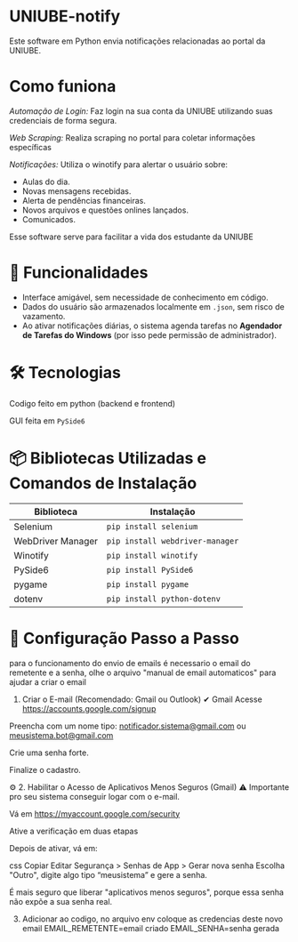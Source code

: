 # UNIUBE-notify

Este software em Python envia notificações relacionadas ao portal da UNIUBE. 

# Como funiona
*Automação de Login:* Faz login na sua conta da UNIUBE utilizando suas credenciais de forma segura.

*Web Scraping:* Realiza scraping no portal para coletar informações específicas

*Notificações:* Utiliza o winotify para alertar o usuário sobre:
- Aulas do dia.
- Novas mensagens recebidas.
- Alerta de pendências financeiras.
- Novos arquivos e questões onlines lançados.
- Comunicados.

Esse software serve para facilitar a vida dos estudante da UNIUBE

# 🚀 Funcionalidades
- Interface amigável, sem necessidade de conhecimento em código.
- Dados do usuário são armazenados localmente em `.json`, sem risco de vazamento.
- Ao ativar notificações diárias, o sistema agenda tarefas no **Agendador de Tarefas do Windows** (por isso pede permissão de administrador).


# 🛠️ Tecnologias
Codigo feito em python (backend e frontend)

GUI feita em `PySide6`

# 📦 Bibliotecas Utilizadas e Comandos de Instalação
| Biblioteca         | Instalação                      |
|--------------------|----------------------------------|
| Selenium           | `pip install selenium`          |
| WebDriver Manager  | `pip install webdriver-manager` |
| Winotify           | `pip install winotify`          |
| PySide6            | `pip install PySide6`           |
| pygame             | `pip install pygame`            |
| dotenv             | `pip install python-dotenv`     |

# 📌 Configuração Passo a Passo

para o funcionamento do envio de emails é necessario o email do remetente e a senha, olhe o arquivo "manual de email automaticos" para ajudar a criar o email

1. Criar o E-mail (Recomendado: Gmail ou Outlook)
✔ Gmail
Acesse https://accounts.google.com/signup

Preencha com um nome tipo:
notificador.sistema@gmail.com ou meusistema.bot@gmail.com

Crie uma senha forte.

Finalize o cadastro.

⚙️ 2. Habilitar o Acesso de Aplicativos Menos Seguros (Gmail)
⚠️ Importante pro seu sistema conseguir logar com o e-mail.

Vá em https://myaccount.google.com/security

Ative a verificação em duas etapas

Depois de ativar, vá em:

css
Copiar
Editar
Segurança > Senhas de App > Gerar nova senha
Escolha "Outro", digite algo tipo “meusistema” e gere a senha.

É mais seguro que liberar "aplicativos menos seguros", porque essa senha não expõe a sua senha real.

3. Adicionar ao codigo, no arquivo env coloque as credencias deste novo email
EMAIL_REMETENTE=email criado
EMAIL_SENHA=senha gerada

